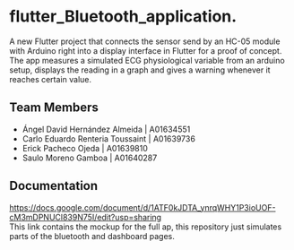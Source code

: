 # flutter_Bluetooth_application.  
A new Flutter project that connects the sensor send by an HC-05 module with Arduino right into a display interface in Flutter for a proof of concept.   
The app measures a simulated ECG physiological variable from an arduino setup, displays the reading in a graph and gives a warning whenever it reaches certain value.  
## Team Members
- Ángel David Hernández Almeida | A01634551  
- Carlo Eduardo Renteria Toussaint | A01639736  
- Erick Pacheco Ojeda | A01639810  
- Saulo Moreno Gamboa | A01640287

## Documentation
https://docs.google.com/document/d/1ATF0kJDTA_ynrqWHY1P3ioUOF-cM3mDPNUCl839N75I/edit?usp=sharing  
This link contains the mockup for the full ap, this repository just simulates parts of the bluetooth and dashboard pages.  
